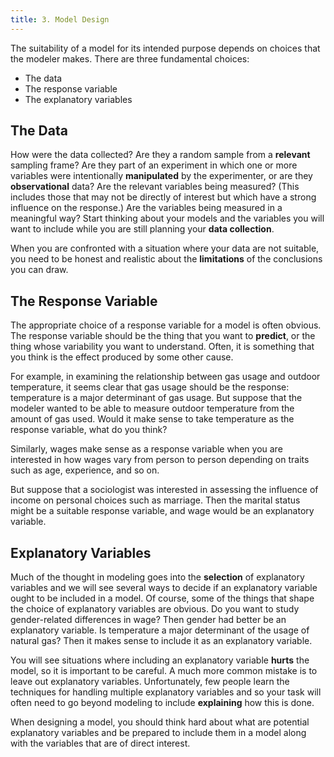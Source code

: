 ```yaml
---
title: 3. Model Design
---
```


The suitability of a model for its intended purpose depends on choices that the
modeler makes. There are three fundamental choices:
- The data
- The response variable
- The explanatory variables

## The Data
How were the data collected? Are they a random sample from a **relevant** sampling frame? Are they part of an experiment in which one or more variables were intentionally **manipulated** by the experimenter, or are they **observational** data? Are the relevant variables being measured? (This includes those that may not be directly of interest but which have a strong influence on the response.) Are the variables being measured in a meaningful way? Start thinking about your models and the variables you will want to include while you are still planning your **data collection**.

When you are confronted with a situation where your data are not suitable, you need to be honest and realistic about the **limitations** of the conclusions you can draw.

## The Response Variable
The appropriate choice of a response variable for a model is often obvious. The response
variable should be the thing that you want to **predict**, or the thing whose variability you want to understand. Often, it is something that you think is the effect produced by some other cause.

For example, in examining the relationship between gas usage and outdoor temperature, it seems clear that gas usage should be the response: temperature is a major determinant of gas usage. But suppose that the modeler wanted to be able to measure outdoor temperature from the amount of gas used. Would it make sense to take temperature as the response variable, what do you think?

Similarly, wages make sense as a response variable when you are interested in
how wages vary from person to person depending on traits such as age,
experience, and so on.

But suppose that a sociologist was interested in assessing the influence of
income on personal choices such as marriage. Then the marital status might be a
suitable response variable, and wage would be an explanatory variable.

## Explanatory Variables
Much of the thought in modeling goes into the **selection** of explanatory variables
and we will see several ways to decide if an explanatory variable ought to be
included in a model.
Of course, some of the things that shape the choice of explanatory variables are
obvious. Do you want to study gender-related differences in wage? Then gender
had better be an explanatory variable. Is temperature a major determinant of the
usage of natural gas? Then it makes sense to include it as an explanatory variable.

You will see situations where including an explanatory variable **hurts** the model, so
it is important to be careful. A much more common mistake is to leave out
explanatory variables. Unfortunately, few people learn the techniques for handling
multiple explanatory variables and so your task will often need to go beyond
modeling to include **explaining** how this is done.

When designing a model, you should think hard about what are potential
explanatory variables and be prepared to include them in a model along with the
variables that are of direct interest.